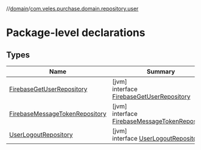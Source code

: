 //[domain](../../index.md)/[com.veles.purchase.domain.repository.user](index.md)

# Package-level declarations

## Types

| Name | Summary |
|---|---|
| [FirebaseGetUserRepository](-firebase-get-user-repository/index.md) | [jvm]<br>interface [FirebaseGetUserRepository](-firebase-get-user-repository/index.md) |
| [FirebaseMessageTokenRepository](-firebase-message-token-repository/index.md) | [jvm]<br>interface [FirebaseMessageTokenRepository](-firebase-message-token-repository/index.md) |
| [UserLogoutRepository](-user-logout-repository/index.md) | [jvm]<br>interface [UserLogoutRepository](-user-logout-repository/index.md) |
